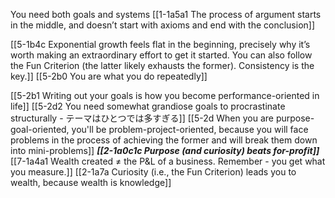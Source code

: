 You need both goals and systems
	[[1-1a5a1 The process of argument starts in the middle, and doesn’t start with axioms and end with the conclusion]]

[[5-1b4c Exponential growth feels flat in the beginning, precisely why it’s worth making an extraordinary effort to get it started. You can also follow the Fun Criterion (the latter likely exhausts the former). Consistency is the key.]]
[[5-2b0 You are what you do repeatedly]]

[[5-2b1 Writing out your goals is how you become performance-oriented in life]]
[[5-2d2 You need somewhat grandiose goals to procrastinate structurally - テーマはひとつでは多すぎる]]
[[5-2d When you are purpose-goal-oriented, you'll be problem-project-oriented, because you will face problems in the process of achieving the former and will break them down into mini-problems]]
	***[[2-1a0c1c Purpose (and curiosity) beats for-profit]]***
		[[7-1a4a1 Wealth created ≠ the P&L of a business. Remember - you get what you measure.]]
			[[2-1a7a Curiosity (i.e., the Fun Criterion) leads you to wealth, because wealth is knowledge]]